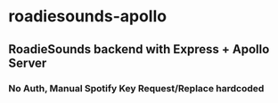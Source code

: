 # roadiesounds-apollo

## RoadieSounds backend with Express + Apollo Server

### No Auth, Manual Spotify Key Request/Replace hardcoded

